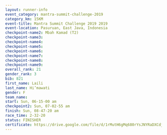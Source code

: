 ```yaml
---
layout: runner-info 
event_category: mantra-summit-challenge-2019 
category_km: 15KM 
event-title: Mantra Summit Challenge 2019 2019 
event-location: Pasuruan, East Java, Indonesia 
checkpoint-name2: Mbah Kamad (T2) 
checkpoint-name3: 
checkpoint-name4: 
checkpoint-name5: 
checkpoint-name6: 
checkpoint-name7: 
checkpoint-name8: 
checkpoint-name9: 
overall_rank: 21
gender_rank: 3
bib: 821
first_name: Laili
last_name: Hi’mawati
gender: F
team_name: 
start: Sun, 06-15-00 am
checkpoint2: Sun, 07-02-55 am
finish: Sun, 08-47-20 am
race_time: 2-32-20
status: FINISHER
certificate: https://drive.google.com/file/d/1rMutH6gMq680rYsJNYRaDXCdj1KmN_2j/view?usp=sharing
---
```

